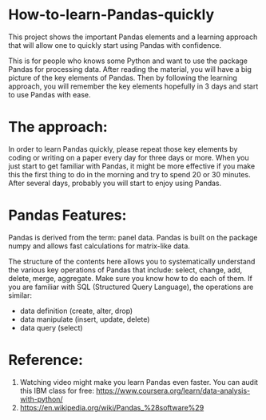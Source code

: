 # How-to-learn-Pandas-quickly
This project shows the important Pandas elements and a learning approach that will allow one to quickly start using Pandas with confidence.

This is for people who knows some Python and want to use the package Pandas for processing data.
After reading the material, you will have a big picture of the key elements of Pandas. 
Then by following the learning approach, you will remember the key elements hopefully in 3 days and start to use Pandas with ease.


# The approach:
In order to learn Pandas quickly, please repeat those key elements by coding or writing on a paper every day for three days or more.
When you just start to get familiar with Pandas, it might be more effective if you make this the first thing to do in the morning and try to spend 20 or 30 minutes. After several days, probably you will start to enjoy using Pandas.

# Pandas Features:
Pandas is derived from the term: panel data. Pandas is built on the package numpy and allows fast calculations for matrix-like data.

The structure of the contents here allows you to systematically understand the various key operations of Pandas that include: select, change, add, delete, merge, aggregate. Make sure you know how to do each of them. 
If you are familiar with SQL (Structured Query Language), the operations are similar: 
 - data definition (create, alter, drop)
 - data manipulate (insert, update, delete)  
 - data query (select)

 
# Reference:
1. Watching video might make you learn Pandas even faster. You can audit this IBM class for free: https://www.coursera.org/learn/data-analysis-with-python/
2. https://en.wikipedia.org/wiki/Pandas_%28software%29
